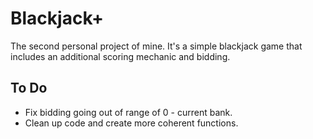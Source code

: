 # Blackjack+

The second personal project of mine. It's a simple blackjack game that includes an additional scoring mechanic and bidding.


## **To Do**

- Fix bidding going out of range of 0 - current bank.
- Clean up code and create more coherent functions.
